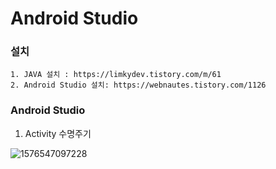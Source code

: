 # Android Studio

### 설치

```text
1. JAVA 설치 : https://limkydev.tistory.com/m/61
2. Android Studio 설치: https://webnautes.tistory.com/1126
```



### Android Studio

1. Activity 수명주기

![1576547097228](C:\Users\gyyoo\AppData\Roaming\Typora\typora-user-images\1576547097228.png)